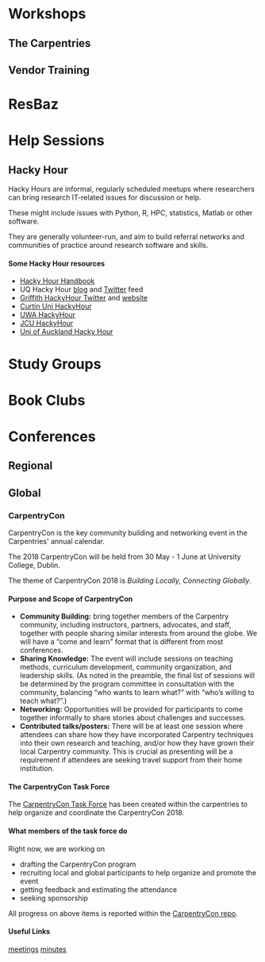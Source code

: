 # Workshops

## The Carpentries

## Vendor Training


# ResBaz

# Help Sessions

## Hacky Hour 

Hacky Hours are informal, regularly scheduled meetups where researchers can bring research IT-related issues for discussion or help.

These might include issues with Python, R, HPC, statistics, Matlab or other software.

They are generally volunteer-run, and aim to build referral networks and communities of practice around research software and skills.

#### Some Hacky Hour resources

- [Hacky Hour Handbook](https://github.com/amandamiotto/HackyHourHandbook)
- UQ Hacky Hour [blog](https://hackyhourstluc.wordpress.com/) and [Twitter](https://twitter.com/hackyhourstluc) feed
- [Griffith HackyHour Twitter](https://twitter.com/hackyhourgu) and [website](https://hackyhourgriffith.wordpress.com/)
- [Curtin Uni HackyHour](https://twitter.com/CUHackyHour)
- [UWA HackyHour](https://twitter.com/HackyHourUWA)
- [JCU HackyHour](https://twitter.com/JCUHackyHour)
- [Uni of Auckland Hacky Hour](https://twitter.com/uoahackyhour)


# Study Groups

# Book Clubs

# Conferences 

## Regional 


## Global 

### CarpentryCon

CarpentryCon is the key community building and networking event in the Carpentries' annual calendar.

The 2018 CarpentryCon will be held from 30 May - 1 June at University College, Dublin.

The theme of CarpentryCon 2018 is *Building Locally, Connecting Globally*.

#### Purpose and Scope of CarpentryCon

- **Community Building:** bring together members of the Carpentry community, including instructors, partners, advocates, and staff, together with people sharing similar interests from around the globe. We will have a “come and learn” format that is different from most conferences.
- **Sharing Knowledge:** The event will include sessions on teaching methods, curriculum development, community organization, and leadership skills. (As noted in the preamble, the final list of sessions will be determined by the program committee in consultation with the community, balancing “who wants to learn what?” with “who’s willing to teach what?”.)
- **Networking:** Opportunities will be provided for participants to come together informally to share stories about challenges and successes.
- **Contributed talks/posters:** There will be at least one session where attendees can share how they have incorporated Carpentry techniques into their own research and teaching, and/or how they have grown their local Carpentry community. This is crucial as presenting will be a requirement if attendees are seeking travel support from their home institution.

#### The CarpentryCon Task Force

The [CarpentryCon Task Force](https://github.com/swcarpentry/board/tree/master/TaskForces/2018-CarpentryCon) has been created within the carpentries to help organize and coordinate the CarpentryCon 2018.

#### What members of the task force do

Right now, we are working on

- drafting the CarpentryCon program
- recruiting local and global participants to help organize and promote the event
- getting feedback and estimating the attendance
- seeking sponsorship

All progress on above items is reported within the [CarpentryCon repo](https://github.com/carpentries/carpentrycon).

#### Useful Links

[meetings](http://pad.software-carpentry.org/2018carpentrycontaskforce)
[minutes](https://github.com/carpentries/carpentrycon/tree/master/Minutes)
